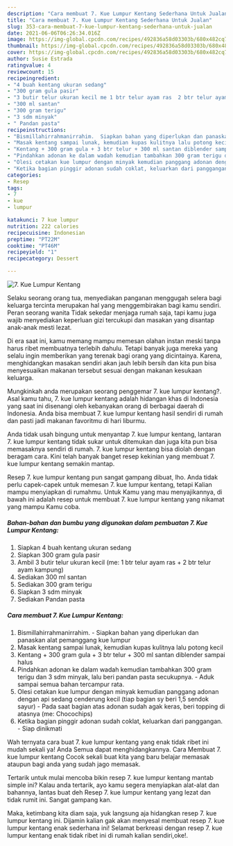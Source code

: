 ```yaml
---
description: "Cara membuat 7. Kue Lumpur Kentang Sederhana Untuk Jualan"
title: "Cara membuat 7. Kue Lumpur Kentang Sederhana Untuk Jualan"
slug: 353-cara-membuat-7-kue-lumpur-kentang-sederhana-untuk-jualan
date: 2021-06-06T06:26:34.016Z
image: https://img-global.cpcdn.com/recipes/492836a58d03303b/680x482cq70/7-kue-lumpur-kentang-foto-resep-utama.jpg
thumbnail: https://img-global.cpcdn.com/recipes/492836a58d03303b/680x482cq70/7-kue-lumpur-kentang-foto-resep-utama.jpg
cover: https://img-global.cpcdn.com/recipes/492836a58d03303b/680x482cq70/7-kue-lumpur-kentang-foto-resep-utama.jpg
author: Susie Estrada
ratingvalue: 4
reviewcount: 15
recipeingredient:
- "4 buah kentang ukuran sedang"
- "300 gram gula pasir"
- "3 butir telur ukuran kecil me 1 btr telur ayam ras  2 btr telur ayam kampung"
- "300 ml santan"
- "300 gram terigu"
- "3 sdm minyak"
- " Pandan pasta"
recipeinstructions:
- "Bismillahirrahmanirrahim.  Siapkan bahan yang diperlukan dan panaskan alat pemanggang kue lumpur"
- "Masak kentang sampai lunak, kemudian kupas kulitnya lalu potong kecil"
- "Kentang + 300 gram gula + 3 btr telur + 300 ml santan diblender sampai halus"
- "Pindahkan adonan ke dalam wadah kemudian tambahkan 300 gram terigu dan 3 sdm minyak, lalu beri pandan pasta secukupnya.  Aduk sampai semua bahan tercampur rata."
- "Olesi cetakan kue lumpur dengan minyak kemudian panggang adonan dengan api sedang cenderung kecil (tiap bagian sy beri 1,5 sendok sayur)  Pada saat bagian atas adonan sudah agak keras, beri topping di atasnya (me: Chocochips)"
- "Ketika bagian pinggir adonan sudah coklat, keluarkan dari panggangan.  Siap dinikmati"
categories:
- Resep
tags:
- 7
- kue
- lumpur

katakunci: 7 kue lumpur 
nutrition: 222 calories
recipecuisine: Indonesian
preptime: "PT22M"
cooktime: "PT46M"
recipeyield: "1"
recipecategory: Dessert

---
```



![7. Kue Lumpur Kentang](https://img-global.cpcdn.com/recipes/492836a58d03303b/680x482cq70/7-kue-lumpur-kentang-foto-resep-utama.jpg)

Selaku seorang orang tua, menyediakan panganan menggugah selera bagi keluarga tercinta merupakan hal yang menggembirakan bagi kamu sendiri. Peran seorang  wanita Tidak sekedar menjaga rumah saja, tapi kamu juga wajib menyediakan keperluan gizi tercukupi dan masakan yang disantap anak-anak mesti lezat.

Di era  saat ini, kamu memang mampu memesan olahan instan meski tanpa harus ribet membuatnya terlebih dahulu. Tetapi banyak juga mereka yang selalu ingin memberikan yang terenak bagi orang yang dicintainya. Karena, menghidangkan masakan sendiri akan jauh lebih bersih dan kita pun bisa menyesuaikan makanan tersebut sesuai dengan makanan kesukaan keluarga. 



Mungkinkah anda merupakan seorang penggemar 7. kue lumpur kentang?. Asal kamu tahu, 7. kue lumpur kentang adalah hidangan khas di Indonesia yang saat ini disenangi oleh kebanyakan orang di berbagai daerah di Indonesia. Anda bisa membuat 7. kue lumpur kentang hasil sendiri di rumah dan pasti jadi makanan favoritmu di hari liburmu.

Anda tidak usah bingung untuk menyantap 7. kue lumpur kentang, lantaran 7. kue lumpur kentang tidak sukar untuk ditemukan dan juga kita pun bisa memasaknya sendiri di rumah. 7. kue lumpur kentang bisa diolah dengan beragam cara. Kini telah banyak banget resep kekinian yang membuat 7. kue lumpur kentang semakin mantap.

Resep 7. kue lumpur kentang pun sangat gampang dibuat, lho. Anda tidak perlu capek-capek untuk memesan 7. kue lumpur kentang, tetapi Kalian mampu menyiapkan di rumahmu. Untuk Kamu yang mau menyajikannya, di bawah ini adalah resep untuk membuat 7. kue lumpur kentang yang nikamat yang mampu Kamu coba.

<!--inarticleads1-->

##### Bahan-bahan dan bumbu yang digunakan dalam pembuatan 7. Kue Lumpur Kentang:

1. Siapkan 4 buah kentang ukuran sedang
1. Siapkan 300 gram gula pasir
1. Ambil 3 butir telur ukuran kecil (me: 1 btr telur ayam ras + 2 btr telur ayam kampung)
1. Sediakan 300 ml santan
1. Sediakan 300 gram terigu
1. Siapkan 3 sdm minyak
1. Sediakan  Pandan pasta




<!--inarticleads2-->

##### Cara membuat 7. Kue Lumpur Kentang:

1. Bismillahirrahmanirrahim.  - Siapkan bahan yang diperlukan dan panaskan alat pemanggang kue lumpur
1. Masak kentang sampai lunak, kemudian kupas kulitnya lalu potong kecil
1. Kentang + 300 gram gula + 3 btr telur + 300 ml santan diblender sampai halus
1. Pindahkan adonan ke dalam wadah kemudian tambahkan 300 gram terigu dan 3 sdm minyak, lalu beri pandan pasta secukupnya.  - Aduk sampai semua bahan tercampur rata.
1. Olesi cetakan kue lumpur dengan minyak kemudian panggang adonan dengan api sedang cenderung kecil (tiap bagian sy beri 1,5 sendok sayur)  - Pada saat bagian atas adonan sudah agak keras, beri topping di atasnya (me: Chocochips)
1. Ketika bagian pinggir adonan sudah coklat, keluarkan dari panggangan.  - Siap dinikmati




Wah ternyata cara buat 7. kue lumpur kentang yang enak tidak ribet ini mudah sekali ya! Anda Semua dapat menghidangkannya. Cara Membuat 7. kue lumpur kentang Cocok sekali buat kita yang baru belajar memasak ataupun bagi anda yang sudah jago memasak.

Tertarik untuk mulai mencoba bikin resep 7. kue lumpur kentang mantab simple ini? Kalau anda tertarik, ayo kamu segera menyiapkan alat-alat dan bahannya, lantas buat deh Resep 7. kue lumpur kentang yang lezat dan tidak rumit ini. Sangat gampang kan. 

Maka, ketimbang kita diam saja, yuk langsung aja hidangkan resep 7. kue lumpur kentang ini. Dijamin kalian gak akan menyesal membuat resep 7. kue lumpur kentang enak sederhana ini! Selamat berkreasi dengan resep 7. kue lumpur kentang enak tidak ribet ini di rumah kalian sendiri,oke!.


